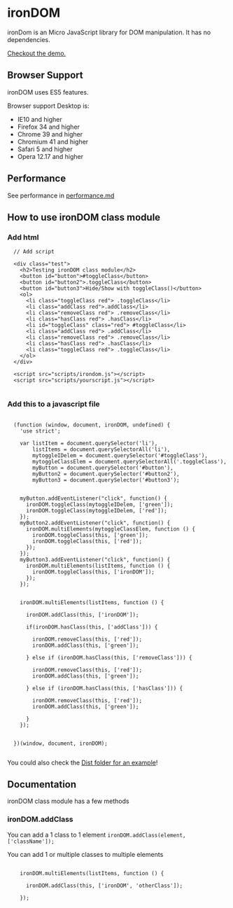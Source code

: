 ironDOM
=======

ironDom is an Micro JavaScript library for DOM manipulation. It has no dependencies.

[Checkout the demo.](http://irondom.github.io/ironDOM-class-module)

## Browser Support
ironDOM uses ES5 features.

Browser support Desktop is:
- IE10 and higher
- Firefox 34 and higher
- Chrome 39 and higher
- Chromium 41 and higher
- Safari 5 and higher
- Opera 12.17 and higher

## Performance

See performance in [performance.md](https://github.com/ironDOM/ironDOM-class-module/blob/master/performance.md)


## How to use ironDOM class module

### Add html
```
  // Add script
        
  <div class="test">
    <h2>Testing ironDOM class module</h2>
    <button id="button">#toggleClass</button>
    <button id="button2">.toggleClass</button>
    <button id="button3">Hide/Show with toggleClass()</button>
    <ol>
      <li class="toggleClass red"> .toggleClass</li>
      <li class="addClass red">.addClass</li>
      <li class="removeClass red"> .removeClass</li>
      <li class="hasClass red"> .hasClass</li>
      <li id="toggleClass" class="red"> #toggleClass</li>
      <li class="addClass red"> .addClass</li>
      <li class="removeClass red"> .removeClass</li>
      <li class="hasClass red"> .hasClass</li>
      <li class="toggleClass red"> .toggleClass</li>
    </ol>
  </div>
  
  <script src="scripts/irondom.js"></script>
  <script src="scripts/yourscript.js"></script>
  
```

### Add this to a javascript file
```

  (function (window, document, ironDOM, undefined) {
    'use strict';
  
    var listItem = document.querySelector('li'),
        listItems = document.querySelectorAll('li'),
        mytoggleIDelem = document.querySelector('#toggleClass'),
        mytoggleClassElem = document.querySelectorAll('.toggleClass'),
        myButton = document.querySelector('#button'),
        myButton2 = document.querySelector('#button2'),
        myButton3 = document.querySelector('#button3');
  
  
    myButton.addEventListener("click", function() {
      ironDOM.toggleClass(mytoggleIDelem, ['green']);
      ironDOM.toggleClass(mytoggleIDelem, ['red']);
    });
    myButton2.addEventListener("click", function() {
      ironDOM.multiElements(mytoggleClassElem, function () {
        ironDOM.toggleClass(this, ['green']);
        ironDOM.toggleClass(this, ['red']);
      });
    });
    myButton3.addEventListener("click", function() {
      ironDOM.multiElements(listItems, function () {
        ironDOM.toggleClass(this, ['ironDOM']);
      });
    });
  
  
    ironDOM.multiElements(listItems, function () {
  
      ironDOM.addClass(this, ['ironDOM']);
  
      if(ironDOM.hasClass(this, ['addClass'])) {
  
        ironDOM.removeClass(this, ['red']);
        ironDOM.addClass(this, ['green']);
  
      } else if (ironDOM.hasClass(this, ['removeClass'])) {
  
        ironDOM.removeClass(this, ['red']);
        ironDOM.addClass(this, ['green']);
  
      } else if (ironDOM.hasClass(this, ['hasClass'])) {
  
        ironDOM.removeClass(this, ['red']);
        ironDOM.addClass(this, ['green']);
  
      }
    });
  
  
  })(window, document, ironDOM);


```

You could also check the [Dist folder for an example](https://github.com/ironDOM/ironDOM-class-module/tree/master/dist)! 


## Documentation

ironDOM class module has a few methods

### ironDOM.addClass

You can add a 1 class to 1 element
`ironDOM.addClass(element, ['className']);`

You can add 1 or multiple classes to multiple elements
```

    ironDOM.multiElements(listItems, function () {
  
      ironDOM.addClass(this, ['ironDOM', 'otherClass']);
    
    });

```

